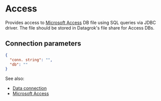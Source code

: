<!-- TITLE: Access -->
<!-- SUBTITLE: -->

# Access

Provides access to [Microsoft Access](https://en.wikipedia.org/wiki/Microsoft_Access) 
DB file using SQL queries via JDBC driver. 
The file should be stored in Datagrok's file share for Access DBs.

## Connection parameters

```json
{
  "conn. string": "",
  "db": ""
}
```

See also:
  * [Data connection](../data-connection.md)
  * [Microsoft Access](https://en.wikipedia.org/wiki/Microsoft_Access)
 